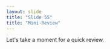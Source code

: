 ```yaml
---
layout: slide
title: "Slide 55"
title: "Mini-Review"
---
```


Let's take a moment for a quick review.
